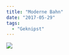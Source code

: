 ```yaml
---
title: "Moderne Bahn"
date: "2017-05-29"
tags:
  - "Geknipst"
---
```


![](/images/img_1360-768x1024.jpg)
